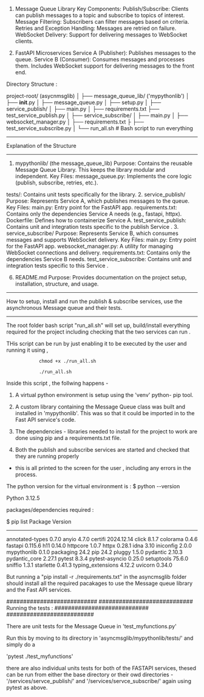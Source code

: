 1. Message Queue Library
Key Components:
Publish/Subscribe: Clients can publish messages to a topic and subscribe to topics of interest.
Message Filtering: Subscribers can filter messages based on criteria.
Retries and Exception Handling: Messages are retried on failure.
WebSocket Delivery: Support for delivering messages to WebSocket clients.



2. FastAPI Microservices
Service A (Publisher):
Publishes messages to the queue.
Service B (Consumer):
Consumes messages and processes them.
Includes WebSocket support for delivering messages to the front end.


Directory Structure :

project-root/  (asycnmsglib)
│
├── message_queue_lib/  ('mypythonlib')
│   ├── __init__.py
│   ├── message_queue.py
│   ├── setup.py
│
├── service_publish/
│   ├── main.py
│   ├── requirements.txt
    ├── test_service_publish.py 
│
├── service_subscribe/
│   ├── main.py
│   ├── websocket_manager.py
│   ├── requirements.txt
├   ├── test_service_subscribe.py 
│
└── run_all.sh          # Bash script to run everything


******************************
Explanation of the Structure
******************************

1. mypythonlib/ (the message_queue_lib)
Purpose: Contains the reusable Message Queue Library. This keeps the library modular and independent.
Key Files:
message_queue.py: Implements the core logic (publish, subscribe, retries, etc.).

tests/: Contains unit tests specifically for the library.
2. service_publish/
Purpose: Represents Service A, which publishes messages to the queue.
Key Files:
main.py: Entry point for the FastAPI app.
requirements.txt: Contains only the dependencies Service A needs (e.g., fastapi, httpx).
Dockerfile: Defines how to containerize Service A.
test_service_publish: Contains unit and integration tests specific to the publish Service .
3. service_subscribe/
Purpose: Represents Service B, which consumes messages and supports WebSocket delivery.
Key Files:
main.py: Entry point for the FastAPI app.
websocket_manager.py: A utility for managing WebSocket connections and delivery.
requirements.txt: Contains only the dependencies Service B needs.
test_service_subscribe: Contains unit and integration tests specific to this Service .

6. README.md
Purpose: Provides documentation on the project setup, installation, structure, and usage.


**********************************************************************************************

How to setup, install and run the publish & subscribe services, use the asynchronous Message queue and their tests.

**********************************************************************************************


The root folder bash script "run_all.sh" will set up, build/install everything required for the project including checking that the two services can run .

THis script can be run by just enabling it to be executed by the user and running it using ,

                chmod +x ./run_all.sh

                ./run_all.sh

Inside this script , the follwing happens - 

1) A virtual python environment is setup using the 'venv' python- pip tool.

2) A custom library containing the Message Queue class was built and installed in 'mypythonlib'. This was so that it could be imported in to the Fast API service's code. 

3) The dependencies - libraries needed to install for the project to work are done using pip and a requirements.txt file.

4) Both the publish and subscribe services are started and checked that they are running properly 

- this is all printed to the screen for the user , including any errors in the process.

The python version for the virtual environment is :
$ python --version

Python 3.12.5

packages/dependencies required :

$ pip list
Package           Version
----------------- ----------
annotated-types   0.7.0
anyio             4.7.0
certifi           2024.12.14
click             8.1.7
colorama          0.4.6
fastapi           0.115.6
h11               0.14.0
httpcore          1.0.7
httpx             0.28.1
idna              3.10
iniconfig         2.0.0
mypythonlib       0.1.0
packaging         24.2
pip               24.2
pluggy            1.5.0
pydantic          2.10.3
pydantic_core     2.27.1
pytest            8.3.4
pytest-asyncio    0.25.0
setuptools        75.6.0
sniffio           1.3.1
starlette         0.41.3
typing_extensions 4.12.2
uvicorn           0.34.0


But running a "pip install -r ./requirements.txt" in the asyncmsglib folder should install all the required pacakages to use the Message queue library and the Fast API services.


###########################
############################
    Running the tests :
############################
##########################


There are unit tests for the Message Queue in 'test_myfunctions.py'

Run this by moving to its directory in 'asyncmsglib/mypythonlib/tests/' and simply do a 

'pytest ./test_myfunctions'


there are also individual units tests for both of the FASTAPI services, thesed can be run from either the base directory 
or their owd directories - '/services/servce_publish/' and '/services/servce_subscribe/' again using pytest as above.


